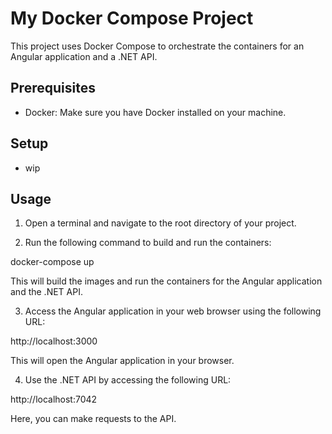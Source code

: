 # My Docker Compose Project

This project uses Docker Compose to orchestrate the containers for an Angular application and a .NET API.

## Prerequisites

- Docker: Make sure you have Docker installed on your machine.

## Setup

- wip

## Usage

1. Open a terminal and navigate to the root directory of your project.

2. Run the following command to build and run the containers:

docker-compose up

This will build the images and run the containers for the Angular application and the .NET API.

3. Access the Angular application in your web browser using the following URL:

http://localhost:3000

This will open the Angular application in your browser.

4. Use the .NET API by accessing the following URL:

http://localhost:7042


Here, you can make requests to the API.
